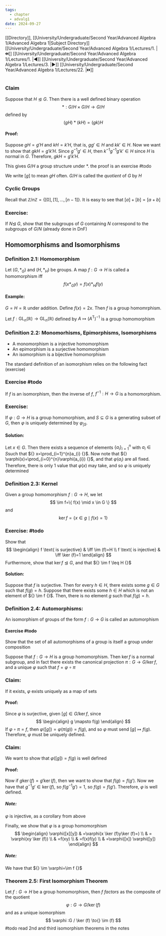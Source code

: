 ```yaml
---
tags:
  - chapter
  - advalg1
date: 2024-09-27
---
```

[[Directory]], [[University/Undergraduate/Second Year/Advanced Algebra 1/Advanced Algebra 1|Subject Directory]]
[[University/Undergraduate/Second Year/Advanced Algebra 1/Lectures/1. |🞀🞀]] [[University/Undergraduate/Second Year/Advanced Algebra 1/Lectures/1. |◀]] [[University/Undergraduate/Second Year/Advanced Algebra 1/Lectures/3. |▶]] [[University/Undergraduate/Second Year/Advanced Algebra 1/Lectures/22. |🞂🞂]]
# 
## 
### Claim
Suppose that ${} H \trianglelefteq G {}$. Then there is a well defined binary operation
$$
*: G/H \times  G /H \to{} G / H
$$
defined by
$$
(gH)*(kH)=(gk)H
$$
#### Proof:
Suppose ${} gH=g'H {}$ and ${} kH=k'H {}$, that is, ${} gg' \in H {}$ and ${} kk' \in H {}$. Now we want to show that
${} gkH=g'k'H {}$. Since ${} g^{-1}g' \in H {}$, then ${} k^{-1}g^{-1}g'k' \in H {}$ since $H {}$ is normal in $G {}$. Therefore, ${} gkH=g'k'H {}$. 

This gives ${} G /H {}$ a group structure under $* {}$.
the proof is an exercise #todo 

We write ${} [g] {}$ to mean $gH {}$ often. ${} G /H {}$ is called the *quotient* of $G {}$ by $H {}$
### Cyclic Groups
Recall that ${} \mathbb{Z} / n\mathbb{Z}=\{ [0],\, [1],\, \dots,\, [n-1] \} {}$. It is easy to see that ${} [a]+[b]=[a+b] {}$
### Exercise: 
If $N \trianglelefteq \; G {}$, show that the subgroups of ${} G {}$ containing $N {}$ correspond to the subgroups of ${} G/ N {}$ (already done in DnF)
## Homomorphisms and Isomorphisms
### Definition 2.1: Homomorphism
Let ${} (G, *_{G}) {}$ and ${} (H,\, *_{H}) {}$ be groups. A map ${} f:G\to{}H {}$ is called a homomorphism iff
$$
f(x*_{G}y)=f(x)*_{H} f(y)
$$
#### Example:
${} G=H=\mathbb{R} {}$ under addition. Define ${} f(x)=2x {}$. Then $f {}$ is a group homomrphism.

Let ${} f:\mathrm{GL}_{n}(\mathbb{R})\to{} \mathrm{GL}_{n}(\mathbb{R}) {}$ defined by ${} A \mapsto (A^{\mathrm{T}})^{-1} {}$ is a group homomorphism
### Definition 2.2: Monomorhisms, Epimorphisms, Isomorphisms
- A monomorphism is a injective homomorphism
- An epimorphism is a surjective homomorphism
- An isomorphism is a bijective homomorphism

The standard definition of an isomorphism relies on the following fact (exercise)
### Exercise #todo
If $f {}$ is an isomorphism, then the inverse of $f {}$, ${} f^{-1}:H\to{}G {}$ is a homomorphism.
### Exercise: 
If ${} \varphi: G\to{}H {}$ is a group homomorphism, and ${} S \subseteq  G {}$ is a generating subset of $G {}$, then ${} \varphi {}$ is uniquely determined by ${} \varphi_{|S} {}$.
#### Solution:
Let ${} x \in  G {}$. Then there exists a sequence of elements ${} \{ a_{i} \}_{i=1}^{n} {}$ with ${} a_{i} \in  S {}$such that ${} x=\prod_{i=1}^{n}a_{i} {}$. Now note that ${} \varphi(x)=\prod_{i=0}^{n}\varphi(a_{i})  {}$, and that ${} \varphi(a_{i}) {}$ are all fixed. Therefore, there is only 1 value that ${} \varphi(x) {}$ may take, and so ${} \varphi {}$ is uniquely determined
### Definition 2.3: Kernel
Given a group homomorphism ${} f:G\to{}H {}$, we let 
$$
\im f=\{ f(x) \mid x \in G \}
$$
and 
$$
\ker f=\{ x \in  g \mid f(x)=1\}
$$
### Exercise: #todo 
Show that
$$
\begin{align}
 f \text{ is surjective}  & \iff \im (f)=H  \\
f \text{ is injective}  & \iff \ker (f)=1
 \end{align}
$$
Furthermore, show that ${} \ker f \trianglelefteq G {}$, and that ${} \im f \leq H {}$
#### Solution:
Suppose that $f {}$ is surjective. Then for every ${} h \in H {}$, there exists some ${} g \in G {}$ such that ${} f(g)=h {}$. Suppose that there exists some ${} h \in H {}$ which is not an element of ${} \im f {}$. Then, there is no element $g {}$ such that ${} f(g)=h {}$.
### Definition 2.4: Automorphisms:
An isomorphism of groups of the form ${} f:G\to{}G {}$ is called an automorphism
#### Exercise #todo 
Show that the set of all automorphisms of a group is itself a group under composition


Suppose that ${} f:G\to{}H {}$ is a group homomorphism. Then ${} \ker f {}$ is a normal subgroup, and in fact there exists the canonical projection ${} \pi:G \to{} G /\ker f {}$, and a unique ${} \varphi {}$ such that ${} f=\varphi \circ  \pi {}$
### Claim:
If it exists, ${} \varphi {}$ exists uniquely as a map of sets
#### Proof:
Since ${} \varphi {}$ is surjective, given ${} [g] \in  G / \ker f {}$, since 
$$
\begin{align}
g \mapsto f(g)
\end{align}
$$
If ${} \varphi \circ  \pi =f {}$, then ${} \varphi([g])=\varphi(\pi(g))=f(g) {}$, and so ${} \varphi {}$ must send ${} [g] \mapsto f(g) {}$. Therefore, $\varphi {}$ must be uniquely defined.
### Claim:
We want to show that ${} \varphi([g])=f(g) {}$ is well defined
#### Proof:
Now if ${} g\ker (f)=g' \ker (f) {}$, then we want to show that ${} f(g)=f(g') {}$. Now we have that ${} g^{-1}g' \in \ker (f) {}$, so ${} f(g^{-1}g')=1 {}$, so ${} f(g)=f(g') {}$. Therefore, ${} \varphi {}$ is well defined. 
##### Note:
${} \varphi {}$ is injective, as a corollary from above

Finally, we show that ${} \varphi {}$ is a group homomorphism
$$
\begin{align}
\varphi([x][y]) & =\varphi(x \ker (f)y\ker (f)=) \\
 & = \varphi(xy \ker  (f)) \\
 & =f(xy) \\
 & =f(x)f(y) \\
 & =\varphi([x]) \varphi([y])
\end{align}
$$
##### Note:
We have that ${} \im \varphi=\im f {}$
### Theorem 2.5: First Isomorphism Theorem
Let ${} f:G \to{}H {}$ be a group homomorphism, then $f {}$ *factors* as the composite of the quotient
$$
\varphi :G \to{} G / \ker (f)
$$
and as a unique isomorphism
$$
\varphi :G / \ker (f) \to{} \im (f)
$$
#todo read 2nd and third isomorphism theorems in the notes

